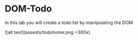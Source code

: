 # DOM-Todo
In this lab you will create a todo list by manipulating the DOM

![alt text](assests/todohome.png =300x)